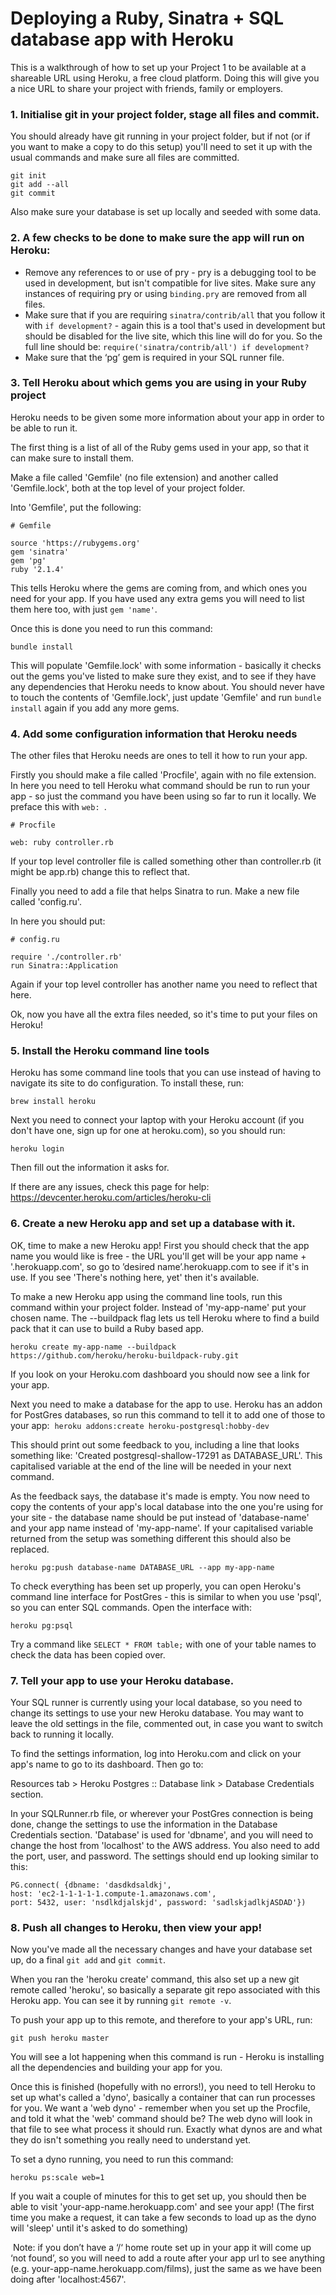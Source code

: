 # Deploying a Ruby, Sinatra + SQL database app with Heroku

This is a walkthrough of how to set up your Project 1 to be available at a shareable URL using Heroku, a free cloud platform. Doing this will give you a nice URL to share your project with friends, family or employers.

### 1.  Initialise git in your project folder, stage all files and commit.

You should already have git running in your project folder, but if not (or if you want to make a copy to do this setup) you'll need to set it up with the usual commands and make sure all files are committed. 

```
git init
git add --all
git commit
```

Also make sure your database is set up locally and seeded with some data. 

### 2.  A few checks to be done to make sure the app will run on Heroku: 

- Remove any references to or use of pry - pry is a debugging tool to be used in development, but isn't compatible for live sites. Make sure any instances of requiring pry or using `binding.pry` are removed from all files.
- Make sure that if you are requiring `sinatra/contrib/all` that you follow it with `if development?` - again this is a tool that's used in development but should be disabled for the live site, which this line will do for you. So the full line should be:
`require('sinatra/contrib/all') if development?`
- Make sure that the ‘pg’ gem is required in your SQL runner file.

### 3.  Tell Heroku about which gems you are using in your Ruby project

Heroku needs to be given some more information about your app in order to be able to run it.

The first thing is a list of all of the Ruby gems used in your app, so that it can make sure to install them.

Make a file called 'Gemfile' (no file extension) and another called 'Gemfile.lock', both at the top level of your project folder.

Into 'Gemfile', put the following:

```
# Gemfile

source 'https://rubygems.org'
gem 'sinatra'
gem 'pg'
ruby '2.1.4'
```

This tells Heroku where the gems are coming from, and which ones you need for your app. If you have used any extra gems you will need to list them here too, with just `gem 'name'`.

Once this is done you need to run this command:

`bundle install`

This will populate 'Gemfile.lock' with some information - basically it checks out the gems you've listed to make sure they exist, and to see if they have any dependencies that Heroku needs to know about. You should never have to touch the contents of 'Gemfile.lock', just update 'Gemfile' and run `bundle install` again if you add any more gems.

### 4. Add some configuration information that Heroku needs

The other files that Heroku needs are ones to tell it how to run your app.

Firstly you should make a file called 'Procfile', again with no file extension. In here you need to tell Heroku what command should be run to run your app - so just the command you have been using so far to run it locally. We preface this with `web: `.

```
# Procfile

web: ruby controller.rb
```

If your top level controller file is called something other than controller.rb (it might be app.rb) change this to reflect that.

Finally you need to add a file that helps Sinatra to run. Make a new file called 'config.ru'.

In here you should put:

```
# config.ru

require './controller.rb'
run Sinatra::Application
```
Again if your top level controller has another name you need to reflect that here.

Ok, now you have all the extra files needed, so it's time to put your files on Heroku!
 
### 5. Install the Heroku command line tools

Heroku has some command line tools that you can use instead of having to navigate its site to do configuration. To install these, run:

`brew install heroku`

Next you need to connect your laptop with your Heroku account (if you don't have one, sign up for one at heroku.com), so you should run:

`heroku login`

Then fill out the information it asks for.

If there are any issues, check this page for help:
https://devcenter.heroku.com/articles/heroku-cli

### 6.  Create a new Heroku app and set up a database with it. 

OK, time to make a new Heroku app! First you should check that the app name you would like is free - the URL you'll get will be your app name + '.herokuapp.com', so go to ’desired name’.herokuapp.com to see if it's in use. If you see 'There's nothing here, yet' then it's available.

To make a new Heroku app using the command line tools, run this command within your project folder. Instead of 'my-app-name' put your chosen name. The --buildpack flag lets us tell Heroku where to find a build pack that it can use to build a Ruby based app. 

`heroku create my-app-name --buildpack https://github.com/heroku/heroku-buildpack-ruby.git`

If you look on your Heroku.com dashboard you should now see a link for your app.

Next you need to make a database for the app to use. Heroku has an addon for PostGres databases, so run this command to tell it to add one of those to your app: 
`heroku addons:create heroku-postgresql:hobby-dev`

This should print out some feedback to you, including a line that looks something like: 'Created postgresql-shallow-17291 as DATABASE_URL'. This capitalised variable at the end of the line will be needed in your next command.

As the feedback says, the database it's made is empty. You now need to copy the contents of your app's local database into the one you're using for your site - the database name should be put instead of 'database-name' and your app name instead of 'my-app-name'. If your capitalised variable returned from the setup was something different this should also be replaced. 

`heroku pg:push database-name DATABASE_URL --app my-app-name`

To check everything has been set up properly, you can open Heroku's command line interface for PostGres - this is similar to when you use 'psql', so you can enter SQL commands. Open the interface with:

`heroku pg:psql`

Try a command like `SELECT * FROM table;` with one of your table names to check the data has been copied over. 

### 7. Tell your app to use your Heroku database.

Your SQL runner is currently using your local database, so you need to change its settings to use your new Heroku database. You may want to leave the old settings in the file, commented out, in case you want to switch back to running it locally. 

To find the settings information, log into Heroku.com and click on your app's name to go to its dashboard. Then go to:

Resources tab > Heroku Postgres :: Database link > Database Credentials section.

In your SQLRunner.rb file, or wherever your PostGres connection is being done, change the settings to use the information in the Database Credentials section. 'Database' is used for 'dbname', and you will need to change the host from 'localhost' to the AWS address. You also need to add the port, user, and password. The settings should end up looking similar to this:

```
PG.connect( {dbname: 'dasdkdsaldkj', 
host: 'ec2-1-1-1-1-1.compute-1.amazonaws.com', 
port: 5432, user: 'nsdlkdjalskjd', password: 'sadlskjadlkjASDAD'})
```

### 8. Push all changes to Heroku, then view your app!

Now you've made all the necessary changes and have your database set up, do a final `git add` and `git commit`.

When you ran the 'heroku create' command, this also set up a new git remote called 'heroku', so basically a separate git repo associated with this Heroku app. You can see it by running `git remote -v`.

To push your app up to this remote, and therefore to your app's URL, run: 

`git push heroku master`

You will see a lot happening when this command is run - Heroku is installing all the dependencies and building your app for you.

Once this is finished (hopefully with no errors!), you need to tell Heroku to set up what's called a 'dyno', basically a container that can run processes for you. We want a 'web dyno' - remember when you set up the Procfile, and told it what the 'web' command should be? The web dyno will look in that file to see what process it should run. Exactly what dynos are and what they do isn't something you really need to understand yet.

To set a dyno running, you need to run this command:

`heroku ps:scale web=1`

If you wait a couple of minutes for this to get set up, you should then be able to visit 'your-app-name.herokuapp.com' and see your app! (The first time you make a request, it can take a few seconds to load up as the dyno will 'sleep' until it's asked to do something)

 Note: if you don’t have a ‘/‘ home route set up in your app it will come up ‘not found’, so you will need to add a route after your app url to see anything (e.g. your-app-name.herokuapp.com/films), just the same as we have been doing after 'localhost:4567'.
 
 
